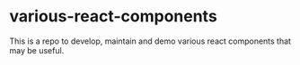 # various-react-components
This is a repo to develop, maintain and demo various react components that may be useful.
